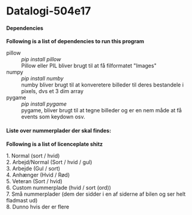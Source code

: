 
# Datalogi-504e17







#### Dependencies
__Following is a list of dependencies to run this program__
<dl>

<dt>pillow</dt>
    <dd><em>pip install pillow</em></dd>
    <dd>Pillow eller PIL bliver brugt til at få filformatet "Images"
<dt>numpy</dt>
    <dd><em>pip install numby</em></dd>
    <dd>numby bliver brugt til at konveretere billeder til deres bestandele i pixels, dvs et 3 dim array </dd>
<dt>pygame</dt>
    <dd><em>pip install pygame</em></dd>
    <dd>pygame, bliver brugt til at tegne billeder og er en nem måde at få events som keydown osv.</dd>

</dl>


#### Liste over nummerplader der skal findes:
__Following is a list of licenceplate shitz__

<dl>
    <dt> 1. Normal (sort / hvid) </dt>
    <dt>2. Arbejd/Normal (Sort / hvid / gul)</dt>
    <dt>3. Arbejde (Gul / sort)</dt>
    <dt>4. Anhænger (Hvid / Rød)</dt>
    <dt>5. Veteran (Sort / hvid)</dt>
    <dt>6. Custom nummerplade (hvid / sort (ord))</dt>
    <dt>7. Små nummerplader (dem der sidder i en af siderne af bilen og ser helt fladmast ud)</dt>
    <dt>8. Dunno hvis der er flere</dt>


